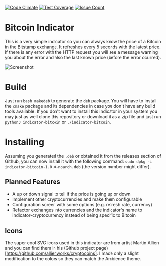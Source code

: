 [![Code Climate](https://codeclimate.com/github/rvelhote/bitcoin-indicator/badges/gpa.svg)](https://codeclimate.com/github/rvelhote/bitcoin-indicator) [![Test Coverage](https://codeclimate.com/github/rvelhote/bitcoin-indicator/badges/coverage.svg)](https://codeclimate.com/github/rvelhote/bitcoin-indicator/coverage) [![Issue Count](https://codeclimate.com/github/rvelhote/bitcoin-indicator/badges/issue_count.svg)](https://codeclimate.com/github/rvelhote/bitcoin-indicator)

# Bitcoin Indicator

This is a very simple indicator so you can always know the price of a Bitcoin in the Bitstamp exchange. It refreshes every 5 seconds with the latest price. If there is any error with the HTTP request you will see a message warning you about the error and also the last known price (before the error ocurred).

![Screenshot](http://i.imgur.com/q638xP2.png)

# Build
Just run `bash makedeb` to generate the `deb` package. You will have to install the `cmake` package and its dependencies in case you don't have any build tools available. If you don't want to install this indicator in your system you may just as well clone this repository or download it as a zip file and just run `python3 indicator-bitcoin` or `./indicator-bitcoin`.

# Installing
Assuming you generated the `.deb` or obtained it from the releases section of Github, you can now install it with the following command: `sudo dpkg -i indicator-bitcoin-1.0.0-noarch.deb` (the version number might differ).

## Planned Features
- A up or down signal to tell if the price is going up or down
- Implement other cryptocurrencies and make them configurable
- Configuration screen with some options (e.g. refresh rate, currency)
- Refactor exchanges into currencies and the indicator's name to indicator-cryptocurrency instead of being specific to Bitcoin

## Icons
The super cool SVG icons used in this indicator are from artist Martin Allien and you can find them in his (Github project page)[https://github.com/allienworks/cryptocoins]. I made only a slight modification to the colors so they can match the Ambience theme.
